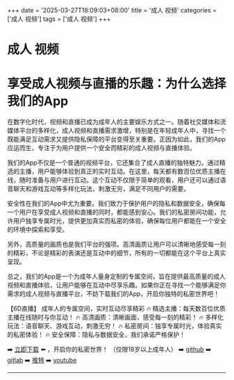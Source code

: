 +++
date = '2025-03-27T18:09:03+08:00'
title = '成人 视频'
categories = ['成人 视频']
tags = ['成人 视频']
+++

# 成人 视频

# 享受成人视频与直播的乐趣：为什么选择我们的App

在数字化时代，视频和直播已成为成年人的主要娱乐方式之一。随着社交媒体和流媒体平台的多样化，成人视频和直播需求激增，特别是在年轻成年人中，寻找一个既能满足互动需求又提供隐私保障的平台变得至关重要。正因为如此，我们的App应运而生，专注于为用户提供一个安全而精彩的成人视频与直播体验。

我们的App不仅是一个普通的视频平台，它还集合了成人直播的独特魅力。通过精选的主播，用户能够体验到真正的实时互动。在这里，每天都有数百位优质主播在线，随时准备与用户进行互动。这个互动不仅限于简单的观看，用户还可以通过语音聊天和游戏互动等多样化玩法，刺激无穷，满足不同用户的需要。

安全性在我们的App中尤为重要。我们致力于保护用户的隐私和数据安全，确保每一个用户在享受成人视频和直播的同时，都能感到安心。我们的私密房间功能，允许用户独享专属时光，提供更加真实而私密的体验，确保每位用户都能在一个安全的环境中探索和享受。

另外，高质量的画质也是我们平台的强项。高清画质让用户可以清晰地感受每一刻的精彩，不论是精彩的表演还是互动中的细节，所有的一切都能在这个平台上真实呈现。

总之，我们的App是一个为成年人量身定制的专属空间，旨在提供最高质量的成人视频和直播体验，让用户能够在互动中尽享乐趣。如果你正在寻找一个能够满足你需求的成人视频与直播平台，不妨下载我们的App，开启你独特的私密世界吧！

【6D直播】
成年人的专属空间，实时互动尽享精彩
🔥 精选主播：每天数百位优质主播在线随时与你互动！
🔥 高清画质：清晰画面，感受每一刻的精彩！
🔥 多样化玩法：语音聊天、游戏互动，刺激无穷！
🔥 私密房间：独享专属时光，体验真实的私密体验！
🔥 安全保障：隐私与数据安全，我们承诺严格保护！

➡️ [立即下载](https://down123.s3.ap-east-1.amazonaws.com/down/down.html?channelCode=blog) ⬅️ ，开启你的私密世界！
（仅限18岁以上成年人）
➡️ [github](https://aldult-live.github.io/)
➡️ [gitlab](https://seo-09598d.gitlab.io/)
➡️ [推特](https://x.com/wegame33)
➡️ [youtube](https://www.youtube.com/@6Dlive)

---
